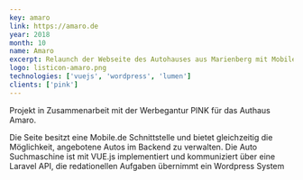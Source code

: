 ```yaml
---
key: amaro
link: https://amaro.de
year: 2018
month: 10
name: Amaro
excerpt: Relaunch der Webseite des Autohauses aus Marienberg mit Mobile.de Schnittstelle
logo: listicon-amaro.png
technologies: ['vuejs', 'wordpress', 'lumen']
clients: ['pink']
---
```


Projekt in Zusammenarbeit mit der Werbegantur PINK für das Authaus Amaro.

Die Seite besitzt eine Mobile.de Schnittstelle und bietet gleichzeitig die Möglichkeit, angebotene Autos im Backend zu verwalten. Die Auto Suchmaschine ist mit VUE.js implementiert und kommuniziert über eine Laravel API, die redationellen Aufgaben übernimmt ein Wordpress System
